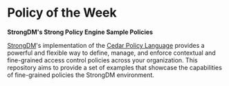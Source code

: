 # Policy of the Week
**StrongDM's Strong Policy Engine Sample Policies**

[StrongDM](https://strongdm.com/)'s implementation of the [Cedar Policy Language](https://www.cedarpolicy.com/) provides a powerful and flexible way to define, manage, and enforce contextual and fine-grained access control policies across your organization. This repository aims to provide a set of examples that showcase the capabilities of fine-grained policies the StrongDM environment.
